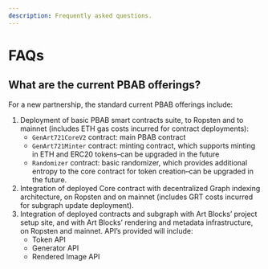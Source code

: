 ```yaml
---
description: Frequently asked questions.
---
```


# FAQs

## What are the current PBAB offerings?

For a new partnership, the standard current PBAB offerings include:

1. Deployment of basic PBAB smart contracts suite, to Ropsten and to mainnet (includes ETH gas costs incurred for contract deployments):
   * `GenArt721CoreV2` contract: main PBAB contract
   * `GenArt721Minter` contract: minting contract, which supports minting in ETH and ERC20 tokens–can be upgraded in the future
   * `Randomizer` contract: basic randomizer, which provides additional entropy to the core contract for token creation–can be upgraded in the future.
2. Integration of deployed Core contract with decentralized Graph indexing architecture, on Ropsten and on mainnet (includes GRT costs incurred for subgraph update deployment).
3. Integration of deployed contracts and subgraph with Art Blocks’ project setup site, and with Art Blocks’ rendering and metadata infrastructure, on Ropsten and mainnet. API’s provided will include:
   * Token API
   * Generator API
   * Rendered Image API
